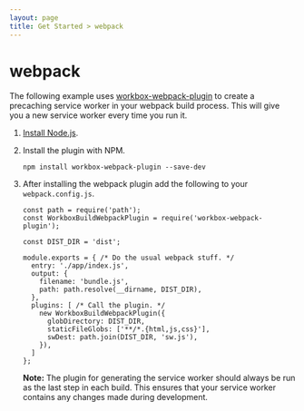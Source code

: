 ```yaml
---
layout: page
title: Get Started > webpack
---
```


# webpack

The following example uses [workbox-webpack-plugin](https://www.npmjs.com/package/workbox-webpack-plugin)
to create a precaching service worker in your webpack build process. This will
give you a new service worker every time you run it.

1. [Install Node.js](https://nodejs.org/en/).
1. Install the plugin with NPM.

    ```
    npm install workbox-webpack-plugin --save-dev
    ```

1. After installing the webpack plugin add the following to your `webpack.config.js`.

    ```
    const path = require('path');
    const WorkboxBuildWebpackPlugin = require('workbox-webpack-plugin');

    const DIST_DIR = 'dist';

    module.exports = { /* Do the usual webpack stuff. */
      entry: './app/index.js',
      output: {
        filename: 'bundle.js',
        path: path.resolve(__dirname, DIST_DIR),
      },
      plugins: [ /* Call the plugin. */
        new WorkboxBuildWebpackPlugin({
          globDirectory: DIST_DIR,
          staticFileGlobs: ['**/*.{html,js,css}'],
          swDest: path.join(DIST_DIR, 'sw.js'),
        }),
      ]
    };
    ```

   **Note:** The plugin for generating the service worker should always be
   run as the last step in each build. This ensures that your service worker
   contains any changes made during development.